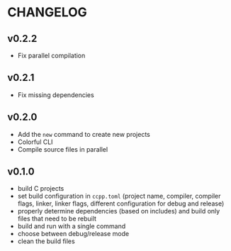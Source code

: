 # CHANGELOG

## v0.2.2
- Fix parallel compilation

## v0.2.1
- Fix missing dependencies

## v0.2.0
- Add the `new` command to create new projects
- Colorful CLI
- Compile source files in parallel

## v0.1.0
- build C projects
- set build configuration in `ccpp.toml` (project name, compiler, compiler
  flags, linker, linker flags, different configuration for debug and release)
- properly determine dependencies (based on includes) and build only files that
  need to be rebuilt
- build and run with a single command
- choose between debug/release mode
- clean the build files
